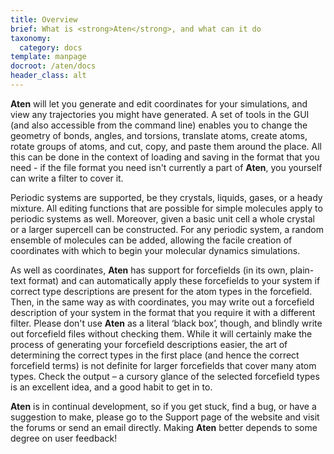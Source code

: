 ```yaml
---
title: Overview
brief: What is <strong>Aten</strong>, and what can it do
taxonomy:
  category: docs
template: manpage
docroot: /aten/docs
header_class: alt
---
```


**Aten** will let you generate and edit coordinates for your simulations, and view any trajectories you might have generated. A set of tools in the GUI (and also accessible from the command line) enables you to change the geometry of bonds, angles, and torsions, translate atoms, create atoms, rotate groups of atoms, and cut, copy, and paste them around the place. All this can be done in the context of loading and saving in the format that you need - if the file format you need isn't currently a part of **Aten**, you yourself can write a filter to cover it.

Periodic systems are supported, be they crystals, liquids, gases, or a heady mixture. All editing functions that are possible for simple molecules apply to periodic systems as well. Moreover, given a basic unit cell a whole crystal or a larger supercell can be constructed. For any periodic system, a random ensemble of molecules can be added, allowing the facile creation of coordinates with which to begin your molecular dynamics simulations.

As well as coordinates, **Aten** has support for forcefields (in its own, plain-text format) and can automatically apply these forcefields to your system if correct type descriptions are present for the atom types in the forcefield. Then, in the same way as with coordinates, you may write out a forcefield description of your system in the format that you require it with a different filter. Please don't use **Aten** as a literal ‘black box’, though, and blindly write out forcefield files without checking them. While it will certainly make the process of generating your forcefield descriptions easier, the art of determining the correct types in the first place (and hence the correct forcefield terms) is not definite for larger forcefields that cover many atom types. Check the output – a cursory glance of the selected forcefield types is an excellent idea, and a good habit to get in to.

**Aten** is in continual development, so if you get stuck, find a bug, or have a suggestion to make, please go to the Support page of the website and visit the forums or send an email directly. Making **Aten** better depends to some degree on user feedback!

